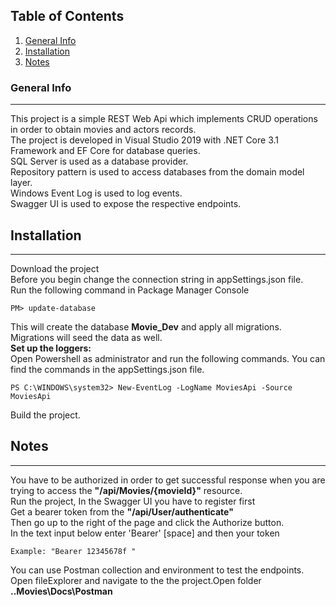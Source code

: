## Table of Contents
1. [General Info](#general-info)
2. [Installation](#installation)
3. [Notes](#notes)
### General Info
***
This project is a simple REST Web Api which implements CRUD operations in order to obtain movies and actors records.<br/>
The project is developed in Visual Studio 2019 with .NET Core 3.1 Framework and EF Core for database queries.<br/>
SQL Server is used as a database provider.<br/>
Repository pattern is used to access databases from the domain model layer.<br/>
Windows Event Log is used to log events.<br/>
Swagger UI is used to expose the respective endpoints.

## Installation
***
Download the project <br/>
Before you begin change the connection string in appSettings.json file.<br/>
Run the following command in Package Manager Console
```
PM> update-database
```
This will create the database **Movie_Dev** and apply all migrations. Migrations will seed the data as well.<br/>
**Set up the loggers:** <br/>
Open Powershell as administrator and run the following commands. You can find the commands in the appSettings.json file.<br/>


```
PS C:\WINDOWS\system32> New-EventLog -LogName MoviesApi -Source MoviesApi
```
Build the project.
## Notes
***
You have to be authorized in order to get successful response when you are trying to access the **"/api/Movies/{movieId}"** resource.<br/>
Run the project, In the Swagger UI you have to register first <br/>
Get a bearer token from the **"/api/User/authenticate"** <br/>
Then go up to the right of the page and click the Authorize button.<br/>
In the text input below enter 'Bearer' [space] and then your token 
```
Example: "Bearer 12345678f "
```
You can use Postman collection and environment to test the endpoints. Open fileExplorer and navigate to the the project.Open folder **..Movies\Docs\Postman**



